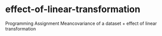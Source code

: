 # effect-of-linear-transformation
Programming Assignment Meancovariance of a dataset + effect of linear transformation
